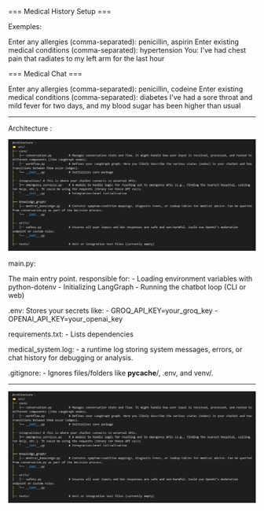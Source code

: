 === Medical History Setup ===

Exemples:

Enter any allergies (comma-separated): penicillin, aspirin
Enter existing medical conditions (comma-separated): hypertension
You: I've had chest pain that radiates to my left arm for the last hour

=== Medical Chat ===

Enter any allergies (comma-separated): penicillin, codeine
Enter existing medical conditions (comma-separated): diabetes
I've had a sore throat and mild fever for two days, and my blood sugar has been higher than usual

---

Architecture :

![alt text](image-1.png)

main.py:

The main entry point. responsible for: 
        - Loading environment variables with python-dotenv 
        - Initializing LangGraph 
        - Running the chatbot loop (CLI or web)

.env:
Stores your secrets like: - GROQ_API_KEY=your_groq_key - OPENAI_API_KEY=your_openai_key

requirements.txt: - Lists  dependencies

medical_system.log: - a runtime log storing system messages, errors, or chat history for debugging or analysis.

.gitignore: - Ignores files/folders like **pycache**/, .env, and venv/.

---

![alt text](img/image.png)
